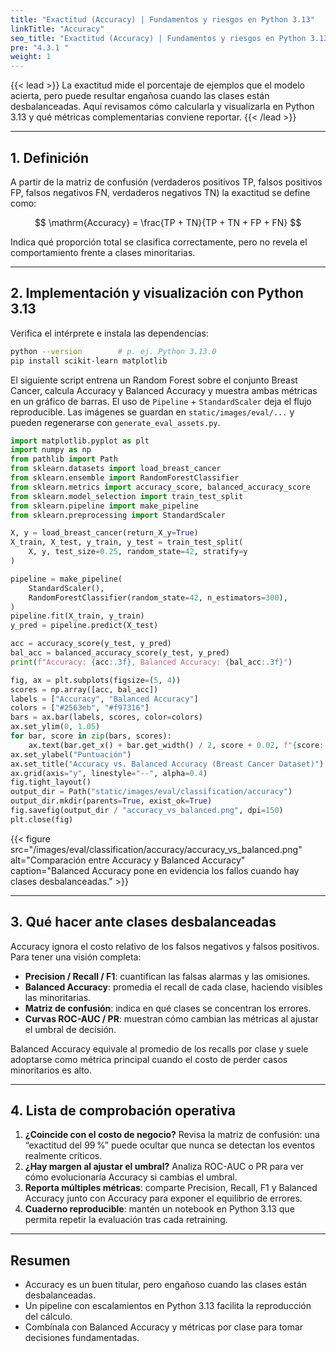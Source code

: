 ```yaml
---
title: "Exactitud (Accuracy) | Fundamentos y riesgos en Python 3.13"
linkTitle: "Accuracy"
seo_title: "Exactitud (Accuracy) | Fundamentos y riesgos en Python 3.13"
pre: "4.3.1 "
weight: 1
---
```


{{< lead >}}
La exactitud mide el porcentaje de ejemplos que el modelo acierta, pero puede resultar engañosa cuando las clases están desbalanceadas. Aquí revisamos cómo calcularla y visualizarla en Python 3.13 y qué métricas complementarias conviene reportar.
{{< /lead >}}

---

## 1. Definición

A partir de la matriz de confusión (verdaderos positivos TP, falsos positivos FP, falsos negativos FN, verdaderos negativos TN) la exactitud se define como:

$$
\mathrm{Accuracy} = \frac{TP + TN}{TP + TN + FP + FN}
$$

Indica qué proporción total se clasifica correctamente, pero no revela el comportamiento frente a clases minoritarias.

---

## 2. Implementación y visualización con Python 3.13

Verifica el intérprete e instala las dependencias:

```bash
python --version        # p. ej. Python 3.13.0
pip install scikit-learn matplotlib
```

El siguiente script entrena un Random Forest sobre el conjunto Breast Cancer, calcula Accuracy y Balanced Accuracy y muestra ambas métricas en un gráfico de barras. El uso de `Pipeline` + `StandardScaler` deja el flujo reproducible. Las imágenes se guardan en `static/images/eval/...` y pueden regenerarse con `generate_eval_assets.py`.

```python
import matplotlib.pyplot as plt
import numpy as np
from pathlib import Path
from sklearn.datasets import load_breast_cancer
from sklearn.ensemble import RandomForestClassifier
from sklearn.metrics import accuracy_score, balanced_accuracy_score
from sklearn.model_selection import train_test_split
from sklearn.pipeline import make_pipeline
from sklearn.preprocessing import StandardScaler

X, y = load_breast_cancer(return_X_y=True)
X_train, X_test, y_train, y_test = train_test_split(
    X, y, test_size=0.25, random_state=42, stratify=y
)

pipeline = make_pipeline(
    StandardScaler(),
    RandomForestClassifier(random_state=42, n_estimators=300),
)
pipeline.fit(X_train, y_train)
y_pred = pipeline.predict(X_test)

acc = accuracy_score(y_test, y_pred)
bal_acc = balanced_accuracy_score(y_test, y_pred)
print(f"Accuracy: {acc:.3f}, Balanced Accuracy: {bal_acc:.3f}")

fig, ax = plt.subplots(figsize=(5, 4))
scores = np.array([acc, bal_acc])
labels = ["Accuracy", "Balanced Accuracy"]
colors = ["#2563eb", "#f97316"]
bars = ax.bar(labels, scores, color=colors)
ax.set_ylim(0, 1.05)
for bar, score in zip(bars, scores):
    ax.text(bar.get_x() + bar.get_width() / 2, score + 0.02, f"{score:.3f}", ha="center", va="bottom")
ax.set_ylabel("Puntuación")
ax.set_title("Accuracy vs. Balanced Accuracy (Breast Cancer Dataset)")
ax.grid(axis="y", linestyle="--", alpha=0.4)
fig.tight_layout()
output_dir = Path("static/images/eval/classification/accuracy")
output_dir.mkdir(parents=True, exist_ok=True)
fig.savefig(output_dir / "accuracy_vs_balanced.png", dpi=150)
plt.close(fig)
```

{{< figure src="/images/eval/classification/accuracy/accuracy_vs_balanced.png" alt="Comparación entre Accuracy y Balanced Accuracy" caption="Balanced Accuracy pone en evidencia los fallos cuando hay clases desbalanceadas." >}}

---

## 3. Qué hacer ante clases desbalanceadas

Accuracy ignora el costo relativo de los falsos negativos y falsos positivos. Para tener una visión completa:

- **Precision / Recall / F1**: cuantifican las falsas alarmas y las omisiones.
- **Balanced Accuracy**: promedia el recall de cada clase, haciendo visibles las minoritarias.
- **Matriz de confusión**: indica en qué clases se concentran los errores.
- **Curvas ROC-AUC / PR**: muestran cómo cambian las métricas al ajustar el umbral de decisión.

Balanced Accuracy equivale al promedio de los recalls por clase y suele adoptarse como métrica principal cuando el costo de perder casos minoritarios es alto.

---

## 4. Lista de comprobación operativa

1. **¿Coincide con el costo de negocio?** Revisa la matriz de confusión: una “exactitud del 99 %” puede ocultar que nunca se detectan los eventos realmente críticos.
2. **¿Hay margen al ajustar el umbral?** Analiza ROC-AUC o PR para ver cómo evolucionaría Accuracy si cambias el umbral.
3. **Reporta múltiples métricas**: comparte Precision, Recall, F1 y Balanced Accuracy junto con Accuracy para exponer el equilibrio de errores.
4. **Cuaderno reproducible**: mantén un notebook en Python 3.13 que permita repetir la evaluación tras cada retraining.

---

## Resumen

- Accuracy es un buen titular, pero engañoso cuando las clases están desbalanceadas.
- Un pipeline con escalamientos en Python 3.13 facilita la reproducción del cálculo.
- Combínala con Balanced Accuracy y métricas por clase para tomar decisiones fundamentadas.
